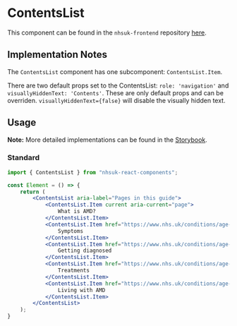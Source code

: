 # ContentsList

This component can be found in the `nhsuk-frontend` repository [here](https://github.com/nhsuk/nhsuk-frontend/tree/master/packages/components/contents-list).

## Implementation Notes

The `ContentsList` component has one subcomponent: `ContentsList.Item`.

There are two default props set to the ContentsList: `role: 'navigation'` and `visuallyHiddenText: 'Contents'`. These are only default props and can be overriden. `visuallyHiddenText={false}` will disable the visually hidden text.

## Usage

**Note:** More detailed implementations can be found in the [Storybook](https://tomdango.github.io/nhsuk-react-components).

### Standard

```jsx
import { ContentsList } from "nhsuk-react-components";

const Element = () => {
    return (
        <ContentsList aria-label="Pages in this guide">
            <ContentsList.Item current aria-current="page">
                What is AMD?
            </ContentsList.Item>
            <ContentsList.Item href="https://www.nhs.uk/conditions/age-related-macular-degeneration-amd/symptoms/">
                Symptoms
            </ContentsList.Item>
            <ContentsList.Item href="https://www.nhs.uk/conditions/age-related-macular-degeneration-amd/getting-diagnosed/">
                Getting diagnosed
            </ContentsList.Item>
            <ContentsList.Item href="https://www.nhs.uk/conditions/age-related-macular-degeneration-amd/treatment/">
                Treatments
            </ContentsList.Item>
            <ContentsList.Item href="https://www.nhs.uk/conditions/age-related-macular-degeneration-amd/living-with-amd/">
                Living with AMD
            </ContentsList.Item>
        </ContentsList>
    );
}
```
